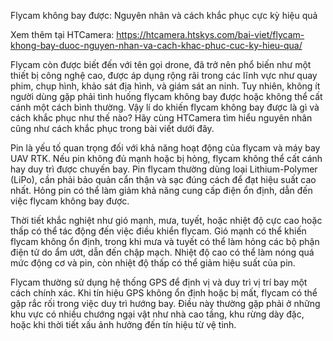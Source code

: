 Flycam không bay được: Nguyên nhân và cách khắc phục cực kỳ hiệu quả

Xem thêm tại HTCamera: https://htcamera.htskys.com/bai-viet/flycam-khong-bay-duoc-nguyen-nhan-va-cach-khac-phuc-cuc-ky-hieu-qua/

Flycam còn được biết đến với tên gọi drone, đã trở nên phổ biến như một thiết bị công nghệ cao, được áp dụng rộng rãi trong các lĩnh vực như quay phim, chụp hình, khảo sát địa hình, và giám sát an ninh. Tuy nhiên, không ít người dùng gặp phải tình huống flycam không bay được hoặc không thể cất cánh một cách bình thường. Vậy lí do khiến flycam không bay được là gì và cách khắc phục như thế nào? Hãy cùng HTCamera tìm hiểu nguyên nhân cũng như cách khắc phục trong bài viết dưới đây.

Pin là yếu tố quan trọng đối với khả năng hoạt động của flycam và máy bay UAV RTK. Nếu pin không đủ mạnh hoặc bị hỏng, flycam không thể cất cánh hay duy trì được chuyến bay. Pin flycam thường dùng loại Lithium-Polymer (LiPo), cần phải bảo quản cẩn thận và sạc đúng cách để đạt hiệu suất cao nhất. Hỏng pin có thể làm giảm khả năng cung cấp điện ổn định, dẫn đến việc flycam không bay được.

Thời tiết khắc nghiệt như gió mạnh, mưa, tuyết, hoặc nhiệt độ cực cao hoặc thấp có thể tác động đến việc điều khiển flycam. Gió mạnh có thể khiến flycam không ổn định, trong khi mưa và tuyết có thể làm hỏng các bộ phận điện tử do ẩm ướt, dẫn đến chập mạch. Nhiệt độ cao có thể làm nóng quá mức động cơ và pin, còn nhiệt độ thấp có thể giảm hiệu suất của pin.

Flycam thường sử dụng hệ thống GPS để định vị và duy trì vị trí bay một cách chính xác. Khi tín hiệu GPS không ổn định hoặc bị mất, flycam có thể gặp rắc rối trong việc duy trì hướng bay. Điều này thường gặp phải ở những khu vực có nhiều chướng ngại vật như nhà cao tầng, khu rừng dày đặc, hoặc khi thời tiết xấu ảnh hưởng đến tín hiệu từ vệ tinh.

